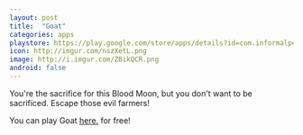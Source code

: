 ```yaml
---
layout: post
title:  "Goat"
categories: apps
playstore: https://play.google.com/store/apps/details?id=com.informalpenguins.rocketprincess
icon: http://imgur.com/nszXetL.png
image: http://i.imgur.com/ZBikQCR.png
android: false
---
```


You're the sacrifice for this Blood Moon, but you don't want to be sacrificed. Escape those evil farmers!

You can play Goat [here.][goat-link] for free!

[goat-link]: /Goat/index.html
